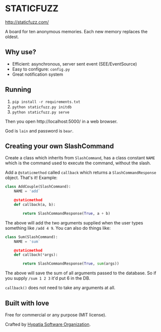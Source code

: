 # STATICFUZZ

http://staticfuzz.com/

A board for ten anonymous memories. Each new memory replaces the oldest. 

## Why use?

  * Efficient: asynchronous, server sent event (SEE/EventSource)
  * Easy to configure: `config.py`
  * Great notification system

## Running

  1. `pip install -r requirements.txt`
  2. `python staticfuzz.py initdb`
  2. `python staticfuzz.py serve`

Then you open http://localhost:5000/ in a web browser.

God is `lain` and password is `bear`.

## Creating your own SlashCommand

Create a class which inherits from `SlashCommand`, has a class constant
`NAME` which is the command used to execute the command, without the slash.

Add a `@staticmethod` called `callback` which returns a `SlashCommandResponse`
object. That's it! Example:

```python
class AddCouple(SlashCommand):
    NAME = 'add`

    @staticmethod
    def callback(a, b):

        return SlashCommandResponse(True, a + b)
```

The above will add the two arguments supplied when the user
types something like `/add 4 9`. You can also do things like:

```python
class Sum(SlashCommand):
    NAME = 'sum`

    @staticmethod
    def callback(*args):

        return SlashCommandResponse(True, sum(args))
```

The above will save the sum of all arguments passed to the
database. So if you supply `/sum 1 2 3` it'd put 6 in the DB.

`callback()` does not need to take any arguments at all.

## Built with love

Free for commercial or any purpose (MIT license).

Crafted by [Hypatia Software Organization](http://hypatia.software/).

